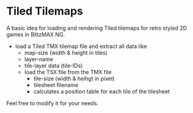 # Tiled Tilemaps

A basic idea for loading and rendering Tiled tilemaps for retro styled 2D games in BlitzMAX NG.

- load a Tiled TMX tilemap file and extract all data like
    - map-size (width & height in tiles)
    - layer-name
    - tile-layer data (tile-IDs)
    - load the TSX file from the TMX file
        - tile-size (width & heihgt in pixel)
        - tilesheet filename
        - calculates a position table for each tile of the tilesheet

Feel free to modify it for your needs.
